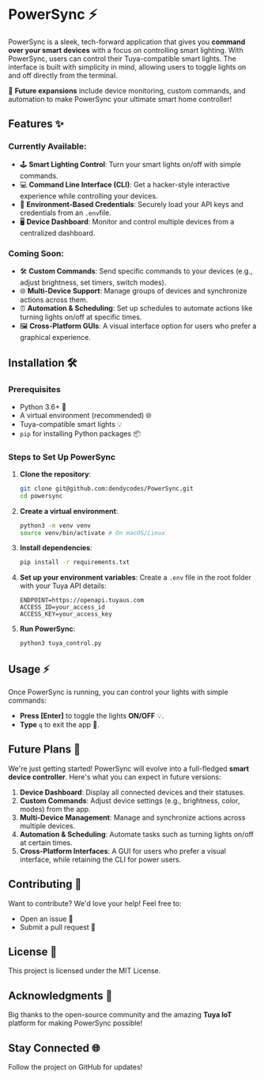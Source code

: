 # PowerSync ⚡

PowerSync is a sleek, tech-forward application that gives you **command over your smart devices** with a focus on controlling smart lighting. With PowerSync, users can control their Tuya-compatible smart lights. The interface is built with simplicity in mind, allowing users to toggle lights on and off directly from the terminal.

🚀 **Future expansions** include device monitoring, custom commands, and automation to make PowerSync your ultimate smart home controller!

## Features ✨

### Currently Available:
* 🕹️ **Smart Lighting Control**: Turn your smart lights on/off with simple commands.
* 💻 **Command Line Interface (CLI)**: Get a hacker-style interactive experience while controlling your devices.
* 🔐 **Environment-Based Credentials**: Securely load your API keys and credentials from an `.env`file.
* 🖥️ **Device Dashboard**: Monitor and control multiple devices from a centralized dashboard.


### Coming Soon:
* 🛠️ **Custom Commands**: Send specific commands to your devices (e.g., adjust brightness, set timers, switch modes).
* 🌐 **Multi-Device Support**: Manage groups of devices and synchronize actions across them.
* ⏰ **Automation & Scheduling**: Set up schedules to automate actions like turning lights on/off at specific times.
* 🖼️ **Cross-Platform GUIs**: A visual interface option for users who prefer a graphical experience.

## Installation 🛠️

### Prerequisites
* Python 3.6+ 🐍
* A virtual environment (recommended) 🌐
* Tuya-compatible smart lights 💡
* `pip` for installing Python packages 📦

### Steps to Set Up PowerSync

1. **Clone the repository**:
   ```bash
   git clone git@github.com:dendycodes/PowerSync.git
   cd powersync
   ```

2. **Create a virtual environment**:
   ```bash
   python3 -m venv venv
   source venv/bin/activate # On macOS/Linux
   ```

3. **Install dependencies**:
   ```bash
   pip install -r requirements.txt
   ```

4. **Set up your environment variables**:
   Create a `.env` file in the root folder with your Tuya API details:
   ```
   ENDPOINT=https://openapi.tuyaus.com
   ACCESS_ID=your_access_id
   ACCESS_KEY=your_access_key
   ```

5. **Run PowerSync**:
   ```bash
   python3 tuya_control.py
   ```

## Usage ⚡

Once PowerSync is running, you can control your lights with simple commands:
* **Press [Enter]** to toggle the lights **ON/OFF** 💡.
* **Type** `q` to exit the app 🛑.

## Future Plans 🚀

We're just getting started! PowerSync will evolve into a full-fledged **smart device controller**. Here's what you can expect in future versions:

1. **Device Dashboard**: Display all connected devices and their statuses.
2. **Custom Commands**: Adjust device settings (e.g., brightness, color, modes) from the app.
3. **Multi-Device Management**: Manage and synchronize actions across multiple devices.
4. **Automation & Scheduling**: Automate tasks such as turning lights on/off at certain times.
5. **Cross-Platform Interfaces**: A GUI for users who prefer a visual interface, while retaining the CLI for power users.

## Contributing 🤝

Want to contribute? We'd love your help! Feel free to:
* Open an issue 📝
* Submit a pull request 🚀

## License 📄

This project is licensed under the MIT License.

## Acknowledgments 🙏

Big thanks to the open-source community and the amazing **Tuya IoT** platform for making PowerSync possible!

## Stay Connected 🌐

Follow the project on GitHub for updates!
